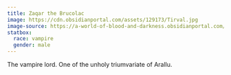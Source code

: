 ```yaml
---
title: Zaqar the Brucolac
image: https://cdn.obsidianportal.com/assets/129173/Tirval.jpg
image-source: https://a-world-of-blood-and-darkness.obsidianportal.com/wikis/the-pantheon
statbox:
  race: vampire
  gender: male
---
```


The vampire lord. One of the unholy triumvariate of Arallu.

